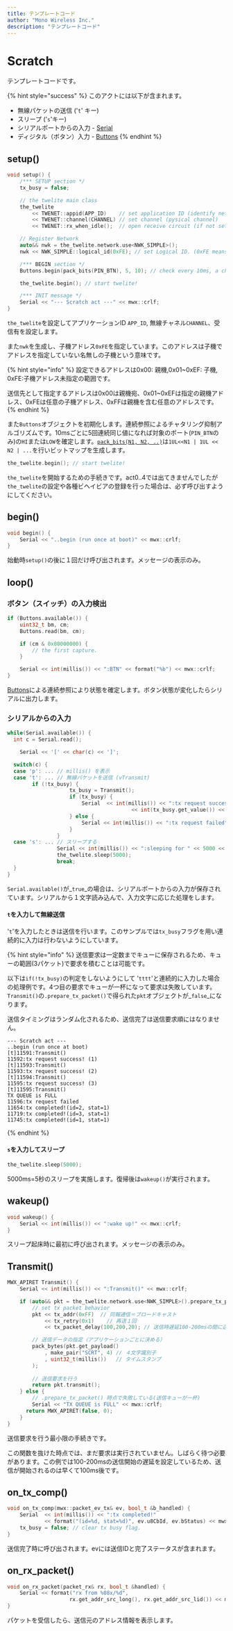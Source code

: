 ```yaml
---
title: テンプレートコード
author: "Mono Wireless Inc."
description: "テンプレートコード"
---
```

# Scratch

テンプレートコードです。

{% hint style="success" %}
このアクトには以下が含まれます。

* 無線パケットの送信 ('`t`' キー)
* スリープ ('`s`'キー)
* シリアルポートからの入力 - [Serial](../api-reference/classes/twe-stream/#read)
* ディジタル（ボタン）入力 - [Buttons](../api-reference/predefined\_objs/buttons.md)
{% endhint %}

## setup()

```cpp
void setup() {
	/*** SETUP section */
	tx_busy = false;

	// the twelite main class
	the_twelite
		<< TWENET::appid(APP_ID)    // set application ID (identify network group)
		<< TWENET::channel(CHANNEL) // set channel (pysical channel)
		<< TWENET::rx_when_idle();  // open receive circuit (if not set, it can't listen packts from others)

	// Register Network
	auto&& nwk = the_twelite.network.use<NWK_SIMPLE>();
	nwk	<< NWK_SIMPLE::logical_id(0xFE); // set Logical ID. (0xFE means a child device with no ID)

	/*** BEGIN section */
	Buttons.begin(pack_bits(PIN_BTN), 5, 10); // check every 10ms, a change is reported by 5 consequent values.

	the_twelite.begin(); // start twelite!

	/*** INIT message */
	Serial << "--- Scratch act ---" << mwx::crlf;
}
```

`the_twelite`を設定してアプリケーションID `APP_ID`, 無線チャネル`CHANNEL`、受信有を設定します。

また`nwk`を生成し、子機アドレス`0xFE`を指定しています。このアドレスは子機でアドレスを指定していない名無しの子機という意味です。

{% hint style="info" %}
設定できるアドレスは0x00: 親機,0x01\~0xEF: 子機, 0xFE:子機アドレス未指定の範囲です。

送信先として指定するアドレスは0x00は親機宛、0x01\~0xEFは指定の親機アドレス、0xFEは任意の子機アドレス、0xFFは親機を含む任意のアドレスです。
{% endhint %}

また`Buttons`オブジェクトを初期化します。連続参照によるチャタリング抑制アルゴリズムです。10msごとに5回連続同じ値になれば対象のポート(`PIN_BTN`のみ)の`HI`または`LOW`を確定します。[`pack_bits(N1, N2, ..)`](../api-reference/functions-1/utility/pack\_bits.md)は`1UL<<N1 | 1UL << N2 | ...`を行いビットマップを生成します。



```cpp
the_twelite.begin(); // start twelite!
```

`the_twelite`を開始するための手続きです。act0..4では出てきませんでしたが`the_twelite`の設定や各種ビヘイビアの登録を行った場合は、必ず呼び出すようにしてください。



## begin()

```cpp
void begin() {
	Serial << "..begin (run once at boot)" << mwx::crlf;
}
```

始動時`setup()`の後に１回だけ呼び出されます。メッセージの表示のみ。



## loop()

### ボタン（スイッチ）の入力検出

```cpp
if (Buttons.available()) {
	uint32_t bm, cm;
	Buttons.read(bm, cm);

	if (cm & 0x80000000) {
		// the first capture.
	}

	Serial << int(millis()) << ":BTN" << format("%b") << mwx::crlf;
}
```

[Buttons](../api-reference/predefined\_objs/buttons.md)による連続参照により状態を確定します。ボタン状態が変化したらシリアルに出力します。



### シリアルからの入力

```cpp
while(Serial.available()) {
  int c = Serial.read();

	Serial << '[' << char(c) << ']';

  switch(c) {
  case 'p': ... // millis() を表示
  case 't': ... // 無線パケットを送信 (vTransmit)
        if (!tx_busy) {
					tx_busy = Transmit();
					if (tx_busy) {
						Serial  << int(millis()) << ":tx request success! (" 
										<< int(tx_busy.get_value()) << ')' << mwx::crlf;
 					} else {
						Serial << int(millis()) << ":tx request failed" << mwx::crlf;;
					}
				}
  case 's': ... // スリープする
				Serial << int(millis()) << ":sleeping for " << 5000 << "ms" << mwx::crlf << mwx::flush;
				the_twelite.sleep(5000);
				break;
  }
}
```

`Serial.available()`が_`true`_の場合は、シリアルポートからの入力が保存されています。シリアルから１文字読み込んで、入力文字に応じた処理をします。



#### `t`を入力して無線送信

'`t`'を入力したときは送信を行います。このサンプルでは`tx_busy`フラグを用い連続的に入力は行わないようにしています。

{% hint style="info" %}
送信要求は一定数までキューに保存されるため、キューの範囲(3パケット)で要求を積むことは可能です。

以下は`if(!tx_busy)`の判定をしないようにして '`tttt`'と連続的に入力した場合の処理例です。4つ目の要求でキューが一杯になって要求は失敗しています。`Transmit()`の`.prepare_tx_packet()`で得られた`pkt`オブジェクトが_`false`_になります。

送信タイミングはランダム化されるため、送信完了は送信要求順にはなりません。

```
--- Scratch act ---
..begin (run once at boot)
[t]11591:Transmit()
11592:tx request success! (1)
[t]11593:Transmit()
11593:tx request success! (2)
[t]11594:Transmit()
11595:tx request success! (3)
[t]11595:Transmit()
TX QUEUE is FULL
11596:tx request failed
11654:tx completed!(id=2, stat=1)
11719:tx completed!(id=3, stat=1)
11745:tx completed!(id=1, stat=1)
```
{% endhint %}



#### `s`を入力してスリープ

```cpp
the_twelite.sleep(5000);
```

5000ms=5秒のスリープを実施します。復帰後は`wakeup()`が実行されます。



## wakeup()

```cpp
void wakeup() {
	Serial << int(millis()) << ":wake up!" << mwx::crlf;
}
```

スリープ起床時に最初に呼び出されます。メッセージの表示のみ。



## Transmit()

```cpp
MWX_APIRET Transmit() {
	Serial << int(millis()) << ":Transmit()" << mwx::crlf;

	if (auto&& pkt = the_twelite.network.use<NWK_SIMPLE>().prepare_tx_packet()) {
		// set tx packet behavior
		pkt << tx_addr(0xFF)  // 同報通信＝ブロードキャスト
			<< tx_retry(0x1)    // 再送１回
			<< tx_packet_delay(100,200,20); // 送信時遅延100-200msの間に送信、再送間隔20ms

		// 送信データの指定（アプリケーションごとに決める）
		pack_bytes(pkt.get_payload()
			, make_pair("SCRT", 4) // ４文字識別子
			, uint32_t(millis())   // タイムスタンプ
		);
		
		// 送信要求を行う
		return pkt.transmit(); 
	} else {
		// .prepare_tx_packet() 時点で失敗している(送信キューが一杯)
		Serial << "TX QUEUE is FULL" << mwx::crlf;
	  return MWX_APIRET(false, 0);
	}
}
```

送信要求を行う最小限の手続きです。

この関数を抜けた時点では、まだ要求は実行されていません。しばらく待つ必要があります。この例では100-200msの送信開始の遅延を設定しているため、送信が開始されるのは早くて100ms後です。



## on\_tx\_comp()

```cpp
void on_tx_comp(mwx::packet_ev_tx& ev, bool_t &b_handled) {
	Serial 	<< int(millis()) << ":tx completed!"
			<< format("(id=%d, stat=%d)", ev.u8CbId, ev.bStatus) << mwx::crlf;
	tx_busy = false; // clear tx busy flag.
}
```

送信完了時に呼び出されます。evには送信IDと完了ステータスが含まれます。



## on\_rx\_packet()

```cpp
void on_rx_packet(packet_rx& rx, bool_t &handled) {
	Serial << format("rx from %08x/%d", 
					rx.get_addr_src_long(), rx.get_addr_src_lid()) << mwx::crlf;
}
```

パケットを受信したら、送信元のアドレス情報を表示します。







